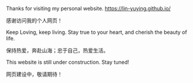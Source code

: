 Thanks for visiting my personal website. https://lin-yuying.github.io/

感谢访问我的个人网页！

Keep Loving, keep living. Stay true to your heart, and cherish the beauty of life.

保持热爱，奔赴山海；忠于自己，热爱生活。



This website is still under construction. Stay tuned! 

网页建设中，敬请期待！


